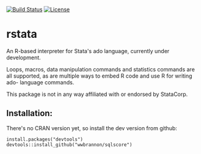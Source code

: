 
<!-- README.md is generated from README.Rmd. Please edit that file -->
[![Build Status](https://img.shields.io/travis/wwbrannon/rstata.svg?style=flat)](https://travis-ci.org/wwbrannon/rstata) <!-- [![CRAN_Status_Badge](https://www.r-pkg.org/badges/version/sqlscore)](https://cran.r-project.org/package=sqlscore) [![Downloads](https://cranlogs.r-pkg.org/badges/sqlscore)](https://cran.r-project.org/package=sqlscore)
--> [![License](https://img.shields.io/:license-mit-blue.svg?style=flat)](https://badges.mit-license.org)

rstata
======

An R-based interpreter for Stata's ado language, currently under development.

Loops, macros, data manipulation commands and statistics commands are all supported, as are multiple ways to embed R code and use R for writing ado- language commands.

This package is not in any way affiliated with or endorsed by StataCorp.

Installation:
-------------

There's no CRAN version yet, so install the dev version from github:

    install.packages("devtools")
    devtools::install_github("wwbrannon/sqlscore")
